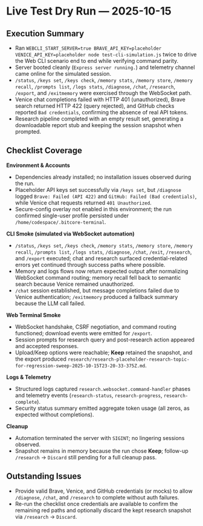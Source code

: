 <!--
Why: Record the live readiness exercise outcomes for 2025-10-15.
What: Summarizes the automated Web CLI sweep against the live-test checklist with key evidence.
How: Replayed the checklist via `test-cli-simulation.js` using placeholder credentials and captured pass/fail notes per section.
-->

# Live Test Dry Run — 2025-10-15

## Execution Summary

- Ran `WEBCLI_START_SERVER=true BRAVE_API_KEY=placeholder VENICE_API_KEY=placeholder node test-cli-simulation.js` twice to drive the Web CLI scenario end to end while verifying command parity.
- Server booted cleanly (`Express server running.`) and telemetry channel came online for the simulated session.
- `/status`, `/keys set`, `/keys check`, `/memory stats`, `/memory store`, `/memory recall`, `/prompts list`, `/logs stats`, `/diagnose`, `/chat`, `/research`, `/export`, and `/exitmemory` were exercised through the WebSocket path.
- Venice chat completions failed with HTTP 401 (unauthorized), Brave search returned HTTP 422 (query rejected), and GitHub checks reported `Bad credentials`, confirming the absence of real API tokens.
- Research pipeline completed with an empty result set, generating a downloadable report stub and keeping the session snapshot when prompted.

## Checklist Coverage

**Environment & Accounts**
- Dependencies already installed; no installation issues observed during the run.
- Placeholder API keys set successfully via `/keys set`, but `/diagnose` logged `Brave: Failed (API 422)` and `GitHub: Failed (Bad credentials)`, while Venice chat requests returned `401 Unauthorized`.
- Secure-config overlay not enabled in this environment; the run confirmed single-user profile persisted under `/home/codespace/.bitcore-terminal`.

**CLI Smoke (simulated via WebSocket automation)**
- `/status`, `/keys set`, `/keys check`, `/memory stats`, `/memory store`, `/memory recall`, `/prompts list`, `/logs stats`, `/diagnose`, `/chat`, `/exit`, `/research`, and `/export` executed; chat and research surfaced credential-related errors yet continued through success paths where possible.
- Memory and logs flows now return expected output after normalizing WebSocket command routing; memory recall fell back to semantic search because Venice remained unauthorized.
- `/chat` session established, but message completions failed due to Venice authentication; `/exitmemory` produced a fallback summary because the LLM call failed.

**Web Terminal Smoke**
- WebSocket handshake, CSRF negotiation, and command routing functioned; download events were emitted for `/export`.
- Session prompts for research query and post-research action appeared and accepted responses.
- Upload/Keep options were reachable; **Keep** retained the snapshot, and the export produced `research/research-placeholder-research-topic-for-regression-sweep-2025-10-15T23-20-33-375Z.md`.

**Logs & Telemetry**
- Structured logs captured `research.websocket.command-handler` phases and telemetry events (`research-status`, `research-progress`, `research-complete`).
- Security status summary emitted aggregate token usage (all zeros, as expected without completions).

**Cleanup**
- Automation terminated the server with `SIGINT`; no lingering sessions observed.
- Snapshot remains in memory because the run chose **Keep**; follow-up `/research` → `Discard` still pending for a full cleanup pass.

## Outstanding Issues

- Provide valid Brave, Venice, and GitHub credentials (or mocks) to allow `/diagnose`, `/chat`, and `/research` to complete without auth failures.
- Re-run the checklist once credentials are available to confirm the remaining red paths and optionally discard the kept research snapshot via `/research` → `Discard`.
